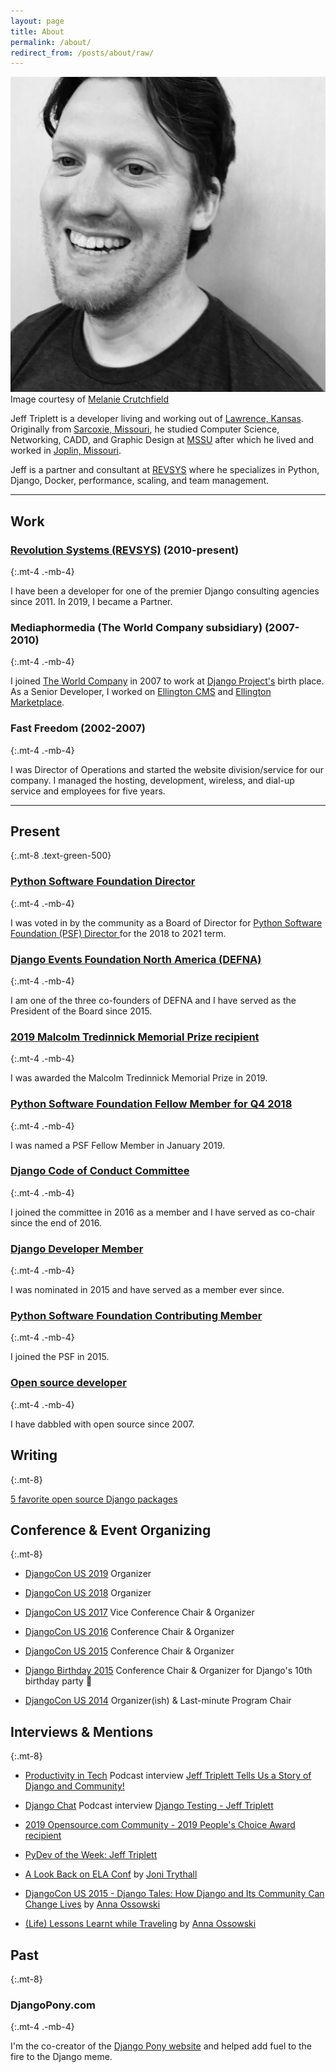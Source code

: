 ```yaml
---
layout: page
title: About
permalink: /about/
redirect_from: /posts/about/raw/
---
```


<div class="float-right w-1/3 pl-4 pt-4">
<img class="rounded-lg w-64" src="/assets/images/dcus-2017-bw.jpg" alt="Jeff Triplett" title="Jeff Triplett taken by Melanie Crutchfield">
<div class="text-center text-sm w-full">
Image courtesy of 
<a href="https://twitter.com/HelloMelanieC">Melanie Crutchfield</a>
</div>
</div>

Jeff Triplett is a developer living and working out of [Lawrence, Kansas](http://en.wikipedia.org/wiki/Lawrence,_Kansas). Originally from [Sarcoxie, Missouri](http://en.wikipedia.org/wiki/Sarcoxie,_Missouri), he studied Computer Science, Networking, CADD, and Graphic Design at [MSSU](https://en.wikipedia.org/wiki/Missouri_Southern_State_University) after which he lived and worked in [Joplin, Missouri](https://en.wikipedia.org/wiki/Joplin,_Missouri).

Jeff is a partner and consultant at [REVSYS](https://revsys.com/) where he specializes in Python, Django, Docker, performance, scaling, and team management. 

----

## Work

### [Revolution Systems (REVSYS)](http://revsys.com/) (2010-present)
{:.mt-4 .-mb-4}

I have been a developer for one of the premier Django consulting agencies since 2011. In 2019, I became a Partner.

### Mediaphormedia (The World Company subsidiary) (2007-2010)
{:.mt-4 .-mb-4}

I joined [The World Company](http://www.theworldco.net) in 2007 to work at [Django Project's](http://djangoproject.com/) birth place. As a Senior Developer, I worked on [Ellington CMS](https://www.ellingtoncms.com/) and [Ellington Marketplace](https://www.ellingtoncms.com/marketplace/).

### Fast Freedom (2002-2007)
{:.mt-4 .-mb-4}

I was Director of Operations and started the website division/service for our company. I managed the hosting, development, wireless, and dial-up service and employees for five years. 

----

## Present
{:.mt-8 .text-green-500}

### [Python Software Foundation Director](https://www.python.org/psf/records/board/history/#id2)
{:.mt-4 .-mb-4}

I was voted in by the community as a Board of Director for [Python Software Foundation (PSF) Director ](https://www.python.org/psf/) for the 2018 to 2021 term.

### [Django Events Foundation North America (DEFNA)](https://github.com/defna)
{:.mt-4 .-mb-4}

I am one of the three co-founders of DEFNA and I have served as the President of the Board since 2015.

### [2019 Malcolm Tredinnick Memorial Prize recipient](https://www.djangoproject.com/weblog/2019/dec/17/2019-malcolm-tredinnick-prize--jeff-triplett/)
{:.mt-4 .-mb-4}

I was awarded the Malcolm Tredinnick Memorial Prize in 2019. 

### [Python Software Foundation Fellow Member for Q4 2018](http://pyfound.blogspot.com/2019/01/python-software-foundation-fellow.html)
{:.mt-4 .-mb-4}

I was named a PSF Fellow Member in January 2019.

### [Django Code of Conduct Committee](https://www.djangoproject.com/foundation/committees/#conduct)
{:.mt-4 .-mb-4}

I joined the committee in 2016 as a member and I have served as co-chair since the end of 2016.

### [Django Developer Member](https://www.djangoproject.com/foundation/developer-members/)
{:.mt-4 .-mb-4}

I was nominated in 2015 and have served as a member ever since.

### [Python Software Foundation Contributing Member](https://www.python.org/psf/membership/)
{:.mt-4 .-mb-4}

I joined the PSF in 2015.

### [Open source developer](https://github.com/jefftriplett)
{:.mt-4 .-mb-4}

I have dabbled with open source since 2007.

## Writing
{:.mt-8}

[5 favorite open source Django packages](https://opensource.com/business/15/12/5-favorite-open-source-django-packages)

## Conference & Event Organizing
{:.mt-8}

- [DjangoCon US 2019](https://2019.djangocon.us/) Organizer

- [DjangoCon US 2018](https://2018.djangocon.us/) Organizer

- [DjangoCon US 2017](https://2017.djangocon.us/) Vice Conference Chair & Organizer

- [DjangoCon US 2016](https://2016.djangocon.us/) Conference Chair & Organizer

- [DjangoCon US 2015](https://2015.djangocon.us/) Conference Chair & Organizer

- [Django Birthday 2015](https://djangobirthday.com/) Conference Chair & Organizer for Django's 10th birthday party :birthday:

- [DjangoCon US 2014](https://2014.djangocon.us/) Organizer(ish) & Last-minute Program Chair

## Interviews & Mentions
{:.mt-8}

- [Productivity in Tech](https://productivityintech.com/) Podcast interview [Jeff Triplett Tells Us a Story of Django and Community!](https://productivityintech.transistor.fm/episodes/jeff-triplett-tells-us-a-story-of-django-and-community)

- [Django Chat](https://djangochat.com/) Podcast interview [Django Testing - Jeff Triplett](https://django-chat.simplecast.com/episodes/jeff-triplett)

- [2019 Opensource.com Community - 2019 People's Choice Award
 recipient](https://opensource.com/article/19/2/community-awards-2019#people)

- [PyDev of the Week: Jeff Triplett](http://www.blog.pythonlibrary.org/2016/01/04/pydev-of-the-week-jeff-triplett/)

- [A Look Back on ELA Conf](http://jonibologna.com/a-look-back-on-ela-conf/) by [Joni Trythall](https://twitter.com/JoniTrythall)

- [DjangoCon US 2015 - Django Tales: How Django and Its Community Can Change Lives](https://www.youtube.com/watch?v=JQkM_fOlb2A) by [Anna Ossowski](https://twitter.com/OssAnna16)

- [(Life) Lessons Learnt while Traveling](http://anna-oz.tumblr.com/post/156114754840/life-lessons-learnt-while-traveling) by [Anna Ossowski](https://twitter.com/OssAnna16)

## Past
{:.mt-8}

### DjangoPony.com
{:.mt-4 .-mb-4}

I'm the co-creator of the [Django Pony website](http://www.djangopony.com/) and helped add fuel to the fire to the Django meme.
